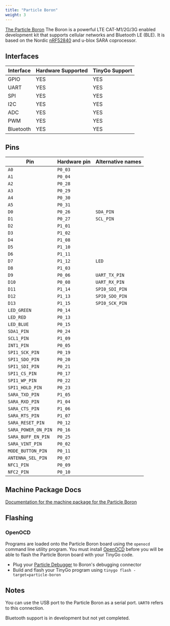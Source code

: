 ```yaml
---
title: "Particle Boron"
weight: 3
---
```


[The Particle Boron](https://docs.particle.io/datasheets/cellular/boron-datasheet/) The Boron is a powerful LTE CAT-M1/2G/3G enabled development kit that supports cellular networks and Bluetooth LE (BLE). It is based on the Nordic [nRF52840](https://www.nordicsemi.com/eng/Products/nRF52840) and u-blox SARA coprocessor.

## Interfaces

| Interface | Hardware Supported | TinyGo Support |
| --------- | ------------- | ----- |
| GPIO      | YES | YES |
| UART      | YES | YES |
| SPI      | YES | YES |
| I2C      | YES | YES |
| ADC      | YES | YES |
| PWM      | YES | YES |
| Bluetooth      | YES | YES |

## Pins

| Pin               | Hardware pin | Alternative names |
| ----------------- | ------------ | ----------------- |
| `A0`              | `P0_03`      |                   |
| `A1`              | `P0_04`      |                   |
| `A2`              | `P0_28`      |                   |
| `A3`              | `P0_29`      |                   |
| `A4`              | `P0_30`      |                   |
| `A5`              | `P0_31`      |                   |
| `D0`              | `P0_26`      | `SDA_PIN`         |
| `D1`              | `P0_27`      | `SCL_PIN`         |
| `D2`              | `P1_01`      |                   |
| `D3`              | `P1_02`      |                   |
| `D4`              | `P1_08`      |                   |
| `D5`              | `P1_10`      |                   |
| `D6`              | `P1_11`      |                   |
| `D7`              | `P1_12`      | `LED`             |
| `D8`              | `P1_03`      |                   |
| `D9`              | `P0_06`      | `UART_TX_PIN`     |
| `D10`             | `P0_08`      | `UART_RX_PIN`     |
| `D11`             | `P1_14`      | `SPI0_SDI_PIN`    |
| `D12`             | `P1_13`      | `SPI0_SDO_PIN`    |
| `D13`             | `P1_15`      | `SPI0_SCK_PIN`    |
| `LED_GREEN`       | `P0_14`      |                   |
| `LED_RED`         | `P0_13`      |                   |
| `LED_BLUE`        | `P0_15`      |                   |
| `SDA1_PIN`        | `P0_24`      |                   |
| `SCL1_PIN`        | `P1_09`      |                   |
| `INT1_PIN`        | `P0_05`      |                   |
| `SPI1_SCK_PIN`    | `P0_19`      |                   |
| `SPI1_SDO_PIN`    | `P0_20`      |                   |
| `SPI1_SDI_PIN`    | `P0_21`      |                   |
| `SPI1_CS_PIN`     | `P0_17`      |                   |
| `SPI1_WP_PIN`     | `P0_22`      |                   |
| `SPI1_HOLD_PIN`   | `P0_23`      |                   |
| `SARA_TXD_PIN`    | `P1_05`      |                   |
| `SARA_RXD_PIN`    | `P1_04`      |                   |
| `SARA_CTS_PIN`    | `P1_06`      |                   |
| `SARA_RTS_PIN`    | `P1_07`      |                   |
| `SARA_RESET_PIN`  | `P0_12`      |                   |
| `SARA_POWER_ON_PIN` | `P0_16`      |                   |
| `SARA_BUFF_EN_PIN` | `P0_25`      |                   |
| `SARA_VINT_PIN`   | `P0_02`      |                   |
| `MODE_BUTTON_PIN` | `P0_11`      |                   |
| `ANTENNA_SEL_PIN` | `P0_07`      |                   |
| `NFC1_PIN`        | `P0_09`      |                   |
| `NFC2_PIN`        | `P0_10`      |                   |

## Machine Package Docs

[Documentation for the machine package for the Particle Boron](../machine/particle-boron)

## Flashing

### OpenOCD

Programs are loaded onto the Particle Boron board using the `openocd` command line utility program. You must install [OpenOCD](http://openocd.org/) before you will be able to flash the Particle Boron board with your TinyGo code.

- Plug your [Particle Debugger](https://store.particle.io/collections/accessories/products/particle-debugger) to Boron's debugging connector
- Build and flash your TinyGo program using `tinygo flash -target=particle-boron`

## Notes

You can use the USB port to the Particle Boron as a serial port. `UART0` refers to this connection.

Bluetooth support is in development but not yet completed.
